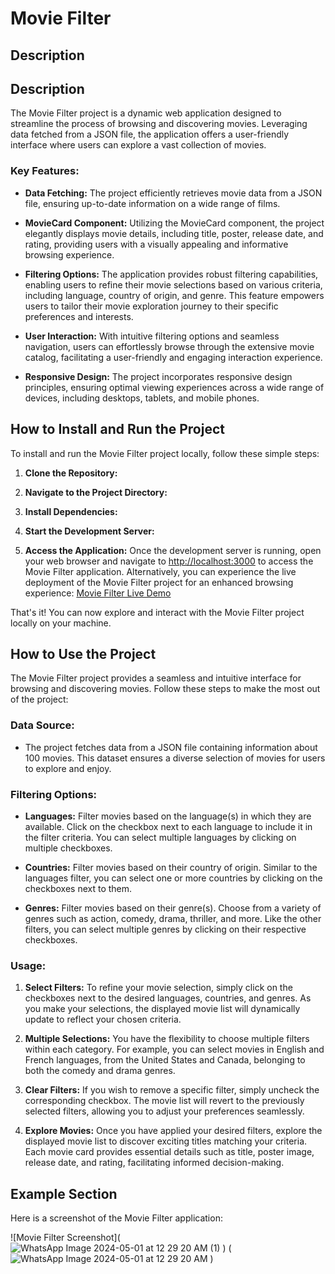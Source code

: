 
# Movie Filter

## Description

## Description

The Movie Filter project is a dynamic web application designed to streamline the process of browsing and discovering movies. Leveraging data fetched from a JSON file, the application offers a user-friendly interface where users can explore a vast collection of movies.

### Key Features:

- **Data Fetching:** The project efficiently retrieves movie data from a JSON file, ensuring up-to-date information on a wide range of films.
  
- **MovieCard Component:** Utilizing the MovieCard component, the project elegantly displays movie details, including title, poster, release date, and rating, providing users with a visually appealing and informative browsing experience.

- **Filtering Options:** The application provides robust filtering capabilities, enabling users to refine their movie selections based on various criteria, including language, country of origin, and genre. This feature empowers users to tailor their movie exploration journey to their specific preferences and interests.

- **User Interaction:** With intuitive filtering options and seamless navigation, users can effortlessly browse through the extensive movie catalog, facilitating a user-friendly and engaging interaction experience.

- **Responsive Design:** The project incorporates responsive design principles, ensuring optimal viewing experiences across a wide range of devices, including desktops, tablets, and mobile phones.

## How to Install and Run the Project

To install and run the Movie Filter project locally, follow these simple steps:

1. **Clone the Repository:**

2. **Navigate to the Project Directory:**

3. **Install Dependencies:**

4. **Start the Development Server:**

5. **Access the Application:**
Once the development server is running, open your web browser and navigate to [http://localhost:3000](http://localhost:3000) to access the Movie Filter application.
Alternatively, you can experience the live deployment of the Movie Filter project for an enhanced browsing experience:
[Movie Filter Live Demo](https://66313c1f9e2b8e0f390eb063--playful-lamington-eb5cdc.netlify.app/)

That's it! You can now explore and interact with the Movie Filter project locally on your machine.

## How to Use the Project

The Movie Filter project provides a seamless and intuitive interface for browsing and discovering movies. Follow these steps to make the most out of the project:

### Data Source:

- The project fetches data from a JSON file containing information about 100 movies. This dataset ensures a diverse selection of movies for users to explore and enjoy.

### Filtering Options:

- **Languages:** Filter movies based on the language(s) in which they are available. Click on the checkbox next to each language to include it in the filter criteria. You can select multiple languages by clicking on multiple checkboxes.

- **Countries:** Filter movies based on their country of origin. Similar to the languages filter, you can select one or more countries by clicking on the checkboxes next to them.

- **Genres:** Filter movies based on their genre(s). Choose from a variety of genres such as action, comedy, drama, thriller, and more. Like the other filters, you can select multiple genres by clicking on their respective checkboxes.

### Usage:

1. **Select Filters:** To refine your movie selection, simply click on the checkboxes next to the desired languages, countries, and genres. As you make your selections, the displayed movie list will dynamically update to reflect your chosen criteria.

2. **Multiple Selections:** You have the flexibility to choose multiple filters within each category. For example, you can select movies in English and French languages, from the United States and Canada, belonging to both the comedy and drama genres.

3. **Clear Filters:** If you wish to remove a specific filter, simply uncheck the corresponding checkbox. The movie list will revert to the previously selected filters, allowing you to adjust your preferences seamlessly.

4. **Explore Movies:** Once you have applied your desired filters, explore the displayed movie list to discover exciting titles matching your criteria. Each movie card provides essential details such as title, poster image, release date, and rating, facilitating informed decision-making.

## Example Section

Here is a screenshot of the Movie Filter application:

![Movie Filter Screenshot](![WhatsApp Image 2024-05-01 at 12 29 20 AM (1)](https://github.com/Anubhav-rawat/movie-project/assets/127860364/6619355f-3d81-44e1-909b-402c16caf38d)
)
(![WhatsApp Image 2024-05-01 at 12 29 20 AM](https://github.com/Anubhav-rawat/movie-project/assets/127860364/17c799b1-c776-40cc-b370-7d05c65892ad)
)











